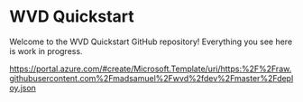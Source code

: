 # WVD Quickstart

Welcome to the WVD Quickstart GitHub repository! Everything you see here is work in progress.

https://portal.azure.com/#create/Microsoft.Template/uri/https:%2F%2Fraw.githubusercontent.com%2Fmadsamuel%2Fwvd%2fdev%2Fmaster%2Fdeploy.json

